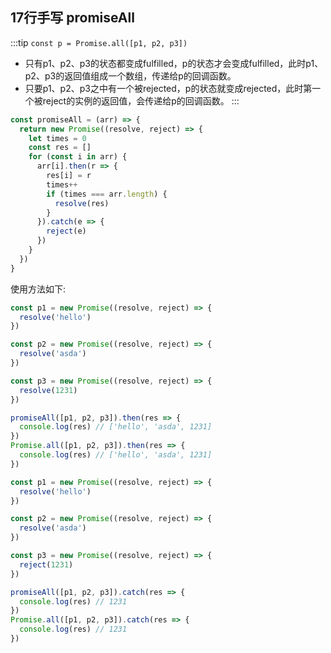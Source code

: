 ## 17行手写 promiseAll

:::tip
`const p = Promise.all([p1, p2, p3])`

- 只有p1、p2、p3的状态都变成fulfilled，p的状态才会变成fulfilled，此时p1、p2、p3的返回值组成一个数组，传递给p的回调函数。
- 只要p1、p2、p3之中有一个被rejected，p的状态就变成rejected，此时第一个被reject的实例的返回值，会传递给p的回调函数。
:::

```js
const promiseAll = (arr) => {
  return new Promise((resolve, reject) => {
    let times = 0
    const res = []
    for (const i in arr) {
      arr[i].then(r => {
        res[i] = r
        times++
        if (times === arr.length) {
          resolve(res)
        }
      }).catch(e => {
        reject(e)
      })
    }
  })
}
```

使用方法如下:

```js
const p1 = new Promise((resolve, reject) => {
  resolve('hello')
})

const p2 = new Promise((resolve, reject) => {
  resolve('asda')
})

const p3 = new Promise((resolve, reject) => {
  resolve(1231)
})

promiseAll([p1, p2, p3]).then(res => {
  console.log(res) // ['hello', 'asda', 1231]
})
Promise.all([p1, p2, p3]).then(res => {
  console.log(res) // ['hello', 'asda', 1231]
})
```

```js
const p1 = new Promise((resolve, reject) => {
  resolve('hello')
})

const p2 = new Promise((resolve, reject) => {
  resolve('asda')
})

const p3 = new Promise((resolve, reject) => {
  reject(1231)
})

promiseAll([p1, p2, p3]).catch(res => {
  console.log(res) // 1231
})
Promise.all([p1, p2, p3]).catch(res => {
  console.log(res) // 1231
})
```
